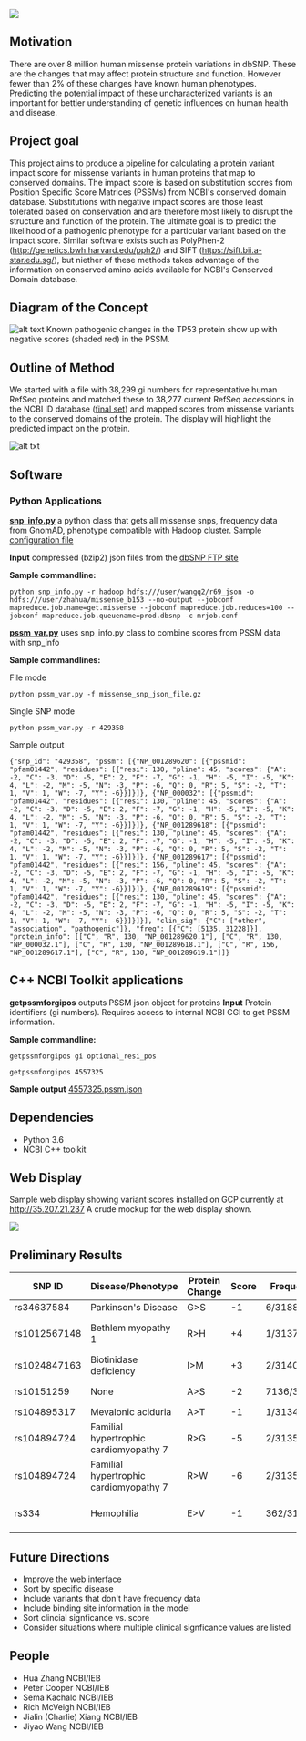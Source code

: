  
![](./possimpactor.png)

## Motivation
There are over 8 million human missense protein variations in dbSNP. These are the changes that may affect protein structure and function. However fewer than 2% of these changes have known human phenotypes. Predicting the potential impact of these uncharacterized variants is an important for bettier understanding of genetic influences on human health and disease.

## Project goal
This project aims to produce a pipeline for calculating a protein variant impact score for missense variants in human proteins that map to conserved domains. The impact score is based on substitution scores from Position Specific Score Matrices (PSSMs) from NCBI's conserved domain database. Substitutions with  negative impact scores are those least tolerated based on conservation and are therefore most likely to disrupt the structure and function of the protein. The ultimate goal is to predict the likelihood of a pathogenic phenotype for a particular variant based on the impact score.  Similar software exists such as PolyPhen-2 (http://genetics.bwh.harvard.edu/pph2/) and SIFT (https://sift.bii.a-star.edu.sg/), but niether of these methods takes advantage of the information on conserved amino acids available for NCBI's Conserved Domain database.
## Diagram of the Concept
![alt text](./product.png)
Known pathogenic changes in the TP53 protein show up with negative scores (shaded red) in the PSSM.


## Outline of Method
We started with a file with 38,299 gi numbers for representative human RefSeq proteins and matched these to 38,277 current RefSeq accessions in the NCBI ID database ([final set](./data/gi_accn_38K)) and mapped scores from missense variants to the conserved domains of the protein. The display will highlight the predicted impact on the protein.

![alt txt](./Flowchart_figures1.png)


## Software
### Python Applications
**[snp_info.py](./src/pssm_var.py)** a python class that gets all missense snps, frequency data from GnomAD, phenotype compatible with Hadoop cluster. Sample [configuration file](./src/)

 **Input** compressed (bzip2) json files from the [dbSNP FTP site](https://ftp.ncbi.nlm.nih.gov/snp/latest_release/JSON/)

 **Sample commandline:**

 ```
 python snp_info.py -r hadoop hdfs:///user/wangq2/r69_json -o hdfs:///user/zhahua/missense_b153 --no-output --jobconf  mapreduce.job.name=get.missense --jobconf mapreduce.job.reduces=100 --jobconf mapreduce.job.queuename=prod.dbsnp -c mrjob.conf
 ```
**[pssm_var.py](./src/pssm_var.py)** uses snp_info.py class to combine scores from PSSM data with snp_info

**Sample commandlines:**


File mode
```
python pssm_var.py -f missense_snp_json_file.gz
```
Single SNP mode
```
python pssm_var.py -r 429358
```
Sample output
```
{"snp_id": "429358", "pssm": [{"NP_001289620": [{"pssmid": "pfam01442", "residues": [{"resi": 130, "pline": 45, "scores": {"A": -2, "C": -3, "D": -5, "E": 2, "F": -7, "G": -1, "H": -5, "I": -5, "K": 4, "L": -2, "M": -5, "N": -3, "P": -6, "Q": 0, "R": 5, "S": -2, "T": 1, "V": 1, "W": -7, "Y": -6}}]}]}, {"NP_000032": [{"pssmid": "pfam01442", "residues": [{"resi": 130, "pline": 45, "scores": {"A": -2, "C": -3, "D": -5, "E": 2, "F": -7, "G": -1, "H": -5, "I": -5, "K": 4, "L": -2, "M": -5, "N": -3, "P": -6, "Q": 0, "R": 5, "S": -2, "T": 1, "V": 1, "W": -7, "Y": -6}}]}]}, {"NP_001289618": [{"pssmid": "pfam01442", "residues": [{"resi": 130, "pline": 45, "scores": {"A": -2, "C": -3, "D": -5, "E": 2, "F": -7, "G": -1, "H": -5, "I": -5, "K": 4, "L": -2, "M": -5, "N": -3, "P": -6, "Q": 0, "R": 5, "S": -2, "T": 1, "V": 1, "W": -7, "Y": -6}}]}]}, {"NP_001289617": [{"pssmid": "pfam01442", "residues": [{"resi": 156, "pline": 45, "scores": {"A": -2, "C": -3, "D": -5, "E": 2, "F": -7, "G": -1, "H": -5, "I": -5, "K": 4, "L": -2, "M": -5, "N": -3, "P": -6, "Q": 0, "R": 5, "S": -2, "T": 1, "V": 1, "W": -7, "Y": -6}}]}]}, {"NP_001289619": [{"pssmid": "pfam01442", "residues": [{"resi": 130, "pline": 45, "scores": {"A": -2, "C": -3, "D": -5, "E": 2, "F": -7, "G": -1, "H": -5, "I": -5, "K": 4, "L": -2, "M": -5, "N": -3, "P": -6, "Q": 0, "R": 5, "S": -2, "T": 1, "V": 1, "W": -7, "Y": -6}}]}]}], "clin_sig": {"C": ["other", "association", "pathogenic"]}, "freq": [{"C": [5135, 31228]}], "protein_info": [["C", "R", 130, "NP_001289620.1"], ["C", "R", 130, "NP_000032.1"], ["C", "R", 130, "NP_001289618.1"], ["C", "R", 156, "NP_001289617.1"], ["C", "R", 130, "NP_001289619.1"]]}
```

## C++ NCBI Toolkit applications
**getpssmforgipos** outputs PSSM json object for proteins
**Input** Protein identifiers (gi numbers). Requires access to internal NCBI CGI to get PSSM information.

**Sample commandline:**
```
getpssmforgipos gi optional_resi_pos

getpssmforgipos 4557325

```

**Sample output**
[4557325.pssm.json](~/data/4557325.pssm.json)

## Dependencies
* Python 3.6
* NCBI C++ toolkit

## Web Display
Sample web display showing variant scores installed on GCP currently at http://35.207.21.237 A crude mockup for the web display shown.

![](./Display_mockup.png)

## Preliminary Results

|SNP ID | Disease/Phenotype | Protein Change | Score | Frequency | Clinical Significance |
| ------ | ---------------- | -------------- | ----- | --------- | --------------------- |
| rs34637584 |	Parkinson's Disease	| G>S	| -1 | 6/3188 |	pathogenic |
| rs1012567148 |	Bethlem myopathy 1	| R>H |	+4	| 1/31372 |	likely pathogenic, uncertain |
| rs1024847163 |	Biotinidase deficiency |	I>M	| +3	| 2/31404 |	conflicting interpretations |
| rs10151259	| None |	A>S	| -2	| 7136/31344	| likely benign, benign |
| rs104895317 |	Mevalonic aciduria |	A>T	| -1	| 1/31344	| pathogenic |
| rs104894724 |	Familial hypertrophic cardiomyopathy 7 | 	R>G	| -5	| 2/31350 |	pathogenic |
| rs104894724	| Familial hypertrophic cardiomyopathy 7 |	R>W	| -6 |	2/31350	| pathogenic |
| rs334	| Hemophilia	| E>V	| -1 |	362/31400 |	protective, other, pathogenic |

## Future Directions
* Improve the web interface
* Sort by specific disease
* Include variants that don't have frequency data
* Include binding site information in the model
* Sort clincial signficance vs. score
* Consider situations where multiple clinical signficance values are listed

## People
* Hua Zhang NCBI/IEB
* Peter Cooper NCBI/IEB
* Sema Kachalo NCBI/IEB
* Rich McVeigh NCBI/IEB
* Jialin (Charlie) Xiang NCBI/IEB
* Jiyao Wang NCBI/IEB

